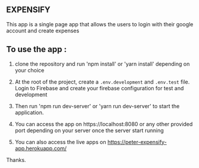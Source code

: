 ## EXPENSIFY
This app is a single page app that allows the users to login with their google account and create expenses

## To use the app :

1. clone the repository and run 'npm install' or 'yarn install' depending on your choice

2. At the root of the project, create a ```.env.development``` and ```.env.test``` file. Login to Firebase and create   your firebase configuration for test and development

3. Then run 'npm run dev-server' or 'yarn run dev-server' to start the application. 

4. You can access the app on https://localhost:8080 or any other provided port depending on your server once the server start running

5. You can also access the live apps on https://peter-expensify-app.herokuapp.com/

Thanks.